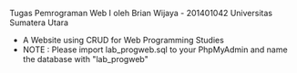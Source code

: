 Tugas Pemrograman Web I
oleh Brian Wijaya - 201401042
Universitas Sumatera Utara

* A Website using CRUD for Web Programming Studies
* NOTE : Please import lab_progweb.sql to your PhpMyAdmin and name the database with "lab_progweb"

